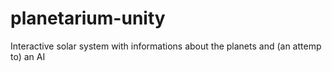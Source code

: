 # planetarium-unity
Interactive solar system with informations about the planets and (an attemp to) an AI
